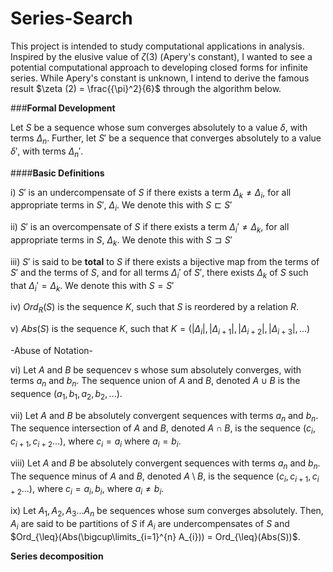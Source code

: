 # Series-Search

This project is intended to study computational applications in analysis. Inspired by the elusive value of $\zeta (3)$ (Apery's constant), I wanted to see a potential computational approach to developing closed forms for infinite series. While Apery's constant is unknown, I intend to derive the famous result $\zeta (2) = \frac{{\pi}^2}{6}$ through the algorithm below. 

###**Formal Development**

Let $S$ be a sequence whose sum converges absolutely to a value $\delta$, with terms $\Delta_n$. Further, let $S'$ be a sequence that converges absolutely to a value $\delta'$, with terms $\Delta_n'$. 

####**Basic Definitions**

i) $S'$ is an undercompensate of $S$ if there exists a term $\Delta_k \neq \Delta_i$, for all appropriate terms in $S'$, $\Delta_i$. We denote this with $S \sqsubset S'$

ii) $S'$ is an overcompensate of $S$ if there exists a term $\Delta_i' \neq \Delta_k$, for all appropriate terms in $S$, $\Delta_k$. We denote this with $S \sqsupset S'$

iii) $S'$ is said to be **total** to $S$ if there exists a bijective map from the terms of $S'$ and the terms of $S$, and for all terms $\Delta_i'$ of $S'$, there exists $\Delta_k$ of $S$ such that $\Delta_i' = \Delta_k$. We denote this with $S = S'$

iv) $Ord_R(S)$ is the sequence $K$, such that $S$ is reordered by a relation $R$.

v) $Abs(S)$ is the sequence $K$, such that $K = (|\Delta_i|,|\Delta_{i+1}|,|\Delta_{i+2}|,|\Delta_{i+3}|,... )$

-Abuse of Notation-

vi) Let $A$ and $B$ be sequencev s whose sum absolutely converges, with terms $a_n$ and $b_n$. The sequence union of $A$ and $B$, denoted $A \cup B$ is the sequence $(a_1, b_1, a_2, b_2, ...)$. 

vii) Let $A$ and $B$ be  absolutely convergent sequences with terms $a_n$ and $b_n$.  The sequence intersection of $A$ and $B$, denoted $A \cap B$, is the sequence $(c_i, c_{i+1}, c_{i+2}...)$, where $c_i = a_i$ where $a_i = b_i$.

viii) Let $A$ and $B$ be  absolutely convergent sequences with terms $a_n$ and $b_n$.  The sequence minus of $A$ and $B$, denoted $A \setminus B$, is the sequence $(c_i, c_{i+1}, c_{i+2}...)$, where $c_i = a_i, b_i,$ where $a_i \neq b_i$.

ix) Let $A_1, A_2, A_3... A_n$ be sequences whose sum converges absolutely. Then, $A_i$ are said to be partitions of $S$ if $A_i$ are undercompensates of $S$ and $Ord_{\leq}(Abs(\bigcup\limits_{i=1}^{n} A_{i})) = Ord_{\leq}(Abs(S))$.

**Series decomposition**
